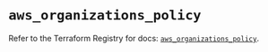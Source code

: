 # `aws_organizations_policy`

Refer to the Terraform Registry for docs: [`aws_organizations_policy`](https://registry.terraform.io/providers/hashicorp/aws/4.54.0/docs/resources/organizations_policy).
